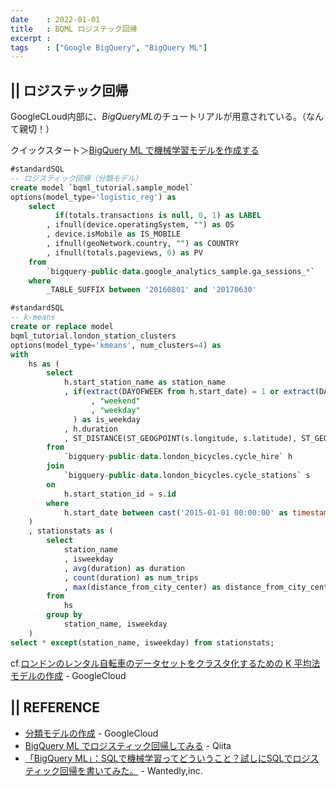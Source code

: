 ```yaml
---
date    : 2022-01-01
title   : BQML ロジステック回帰
excerpt : 
tags    : ["Google BigQuery", "BigQuery ML"]
---
```

## || ロジステック回帰

GoogleCLoud内部に、*BigQueryML*のチュートリアルが用意されている。（なんて親切！）

クイックスタート＞[BigQuery ML で機械学習モデルを作成する](https://cloud.google.com/bigquery-ml/docs/create-machine-learning-model?hl=ja)

```sql
#standardSQL
-- ロジスティック回帰（分類モデル）
create model `bqml_tutorial.sample_model`
options(model_type='logistic_reg') as
    select
          if(totals.transactions is null, 0, 1) as LABEL
        , ifnull(device.operatingSystem, "") as OS
        , device.isMobile as IS_MOBILE
        , ifnull(geoNetwork.country, "") as COUNTRY
        , ifnull(totals.pageviews, 0) as PV
    from
        `bigquery-public-data.google_analytics_sample.ga_sessions_*`
    where
        _TABLE_SUFFIX between '20160801' and '20170630'
```

```sql
#standardSQL
-- k-means
create or replace model 
bqml_tutorial.london_station_clusters 
options(model_type='kmeans', num_clusters=4) as
with 
    hs as (
        select
            h.start_station_name as station_name
            , if(extract(DAYOFWEEK from h.start_date) = 1 or extract(DAYOFWEEK from h.start_date) = 7
                  , "weekend"
                  , "weekday"
              ) as is_weekday
            , h.duration
            , ST_DISTANCE(ST_GEOGPOINT(s.longitude, s.latitude), ST_GEOGPOINT(-0.1, 51.5))/1000 AS distance_from_city_center
        from 
            `bigquery-public-data.london_bicycles.cycle_hire` h
        join
            `bigquery-public-data.london_bicycles.cycle_stations` s
        on 
            h.start_station_id = s.id
        where
            h.start_date between cast('2015-01-01 00:00:00' as timestamp) and cast('2016-01-01 00:00:00' as timestamp) 
    )
    , stationstats as (
        select
            station_name
            , isweekday
            , avg(duration) as duration
            , count(duration) as num_trips
            , max(distance_from_city_center) as distance_from_city_center
        from 
            hs
        group by 
            station_name, isweekday
    )
select * except(station_name, isweekday) from stationstats;
```
cf.[ロンドンのレンタル自転車のデータセットをクラスタ化するための K 平均法モデルの作成](https://cloud.google.com/bigquery-ml/docs/kmeans-tutorial?hl=ja) - GoogleCloud

## || REFERENCE
+ [分類モデルの作成](https://cloud.google.com/bigquery-ml/docs/logistic-regression-prediction?hl=ja) - GoogleCloud
+ [BigQuery ML でロジスティック回帰してみる](https://qiita.com/_kobacky/items/c4b168001d2eedfbab7f) - Qiita
+ [「BigQuery ML」：SQLで機械学習ってどういうこと？試しにSQLでロジスティック回帰を書いてみた。](https://www.wantedly.com/companies/wantedly/post_articles/129482) - Wantedly,inc.
